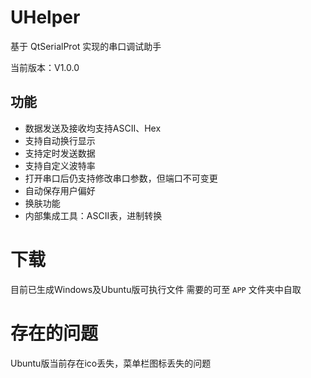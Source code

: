 # UHelper
基于 QtSerialProt 实现的串口调试助手

当前版本：V1.0.0

## 功能
- 数据发送及接收均支持ASCII、Hex
- 支持自动换行显示
- 支持定时发送数据
- 支持自定义波特率
- 打开串口后仍支持修改串口参数，但端口不可变更
- 自动保存用户偏好
- 换肤功能
- 内部集成工具：ASCII表，进制转换

# 下载
目前已生成Windows及Ubuntu版可执行文件
需要的可至 ``APP`` 文件夹中自取

# 存在的问题
Ubuntu版当前存在ico丢失，菜单栏图标丢失的问题
